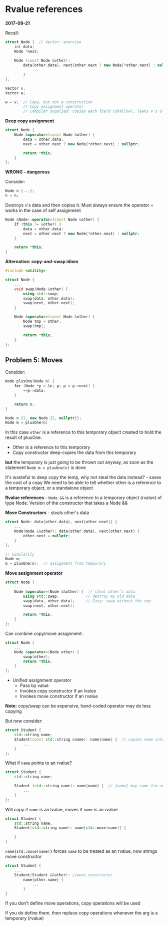 # Rvalue references 
**2017-09-21**

Recall:
```C++
struct Node {  // Vector: exercise
    int data;
    Node *next;
    ...
    Node (const Node &other): 
        data{other.data}, next{other.next ? new Node{*other.next} : nullptr} {  // Account for dereferencing a nullptr
            ...
        }
};
```

```C++
Vector v;
Vector w;

w = v;  // Copy, but not a construction
        // Copy assignment operator
        // Compiler supplied: copies each field (shallow), leaks w's old data
```

**Deep copy assignment**

```C++
struct Node {
    Node &operator=(const Node &other) {
        data = other.data;
        next = other.next ? new Node{*other.next} : nullptr;

        return *this;
    }
};
```

**WRONG - dangerous**

Consider:
```C++
Node n {...};
n = n;
```

Destroys `n`'s data and then copies it. Must always ensure the operator = works in the case of self assignment

```C++
Node &Node::operator=(const Node &other) {
    if (this != &other) {
        data = other.data;
        next = other.next ? new Node{*other.next} : nullptr;
    }

    return *this;
}
```

**Alternative: copy-and-swap idiom**

```C++
#include <utility>

struct Node {
    ...
    void swap(Node &other) {
        using std::swap;
        swap(data, other.data);
        swap(next, other.next);
    }

    Node &operator=(const Node &other) {
        Node tmp = other;
        swap(tmp);

        return *this;
    }
};
```

## Problem 5: Moves

Consider:

```C++
Node plusOne(Node n) {
    for (Node *p = &n; p; p = p->next) {
        ++p->data;
    }

    return n;
}

Node n {1, new Node {2, nullptr}};
Node m = plusOne(n)
```

In this case `other` is a reference to this temporary object created to hold the result of plusOne.

- Other is a reference to this temporary
- Copy constructor deep-copies the data from this temporary

**but** the temporary is just going to be thrown out anyway, as soon as the statement `Node m = plusOne(n)` is done

It's wasteful to deep copy the temp, why not steal the data instead? - saves the cost of a copy
We need to be able to tell whether other is a reference to a temporary object, or a standalone object

**Rvalue references** - `Node &&` is a reference to a temporary object (rvalue) of type Node. Version of the constructor that takes a Node &&

**Move Constructors** - steals other's data

```C++
struct Node: data{other.data}, next{other.next}} {
    ...
    Node(Node &&other): data{other.data}, next{other.next} {
        other.next = nullptr;
    }
};

// Similarily
Node m;
m = plusOne(n);  // assignment from temporary
```

**Move assignment operator**

```C++
struct Node {
    ...
    Node &operator=(Node &&other) {  // steal other's data
        using std::swap;            // destroy my old data
        swap(data, other.data);     // Easy: swap without the cop
        swap(next, other.next);

        return *this;
    }
};
```

Can combine copy/move assignment:

```C++
struct Node {
    ...
    Node &operator=(Node other) { 
        swap(other);
        return *this;
    }
};
```

- Unified assignment operator
    - Pass by value
    - Invokes copy constructor if an lvalue
    - Invokes move constructor if an rvalue

**Note:** copy/swap can be expensive, hand-coded operator may do less copying

But now consider:

```C++
struct Student {
    std::string name;
    Student(const std::string &name): name{name} {  // copies name into field (copy ctor)
        ...
    }
};
```

What if `name` points to an rvalue?

```C++
struct Student {
    std::string name;

    Student (std::string name): name{name} {  // {name} may come frm an rvalue, but it is an lvalue
        ...
    }
};
```

Will copy if `name` is an lvalue, moves if `name` is an rvalue

```C++
struct Student {
    std::string name;
    Student(std::string name): name{std::move(name)} {

    }
}
```

`name{std::move(name)}` forces `name` to be treated as an rvalue, now stirngs move constructor

```C++
struct Student {
    ...
    Student(Student &&other): //move constructor
        name{other.name} {
            ...
        }
}
```

If you don't define move operations, copy operations will be used

If you do define them, then replace copy operations whenever the arg is a temporary (rvalue)
